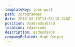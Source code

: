 ```yaml
---
templateKey: jobs-post
path: /programmer
date: 2018-02-19T13:56:18.240Z
position: dsadsadsadsad
location: sdasdsads
description: asdasdsads
companyRelated: High Output
---
```


